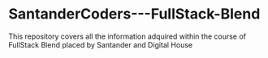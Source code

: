 # SantanderCoders---FullStack-Blend
This repository covers all the information adquired within the course of FullStack Blend placed by Santander and Digital House

